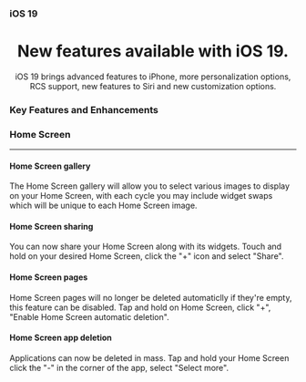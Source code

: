 ### iOS 19
<h1 align="Center">New features available with iOS 19.</h1>
<p align="Center">iOS 19 brings advanced features to iPhone, more personalization options, RCS support, new features to Siri and new customization options.</p>

### Key Features and Enhancements

### Home Screen
------
#### Home Screen gallery
The Home Screen gallery will allow you to select various images to display on your Home Screen, with each cycle you may include widget swaps which will be unique to each Home Screen image.
#### Home Screen sharing
You can now share your Home Screen along with its widgets. Touch and hold on your desired Home Screen, click the "+" icon and select "Share".
#### Home Screen pages
Home Screen pages will no longer be deleted automaticlly if they're empty, this feature can be disabled. Tap and hold on Home Screen, click "+", "Enable Home Screen automatic deletion".
#### Home Screen app deletion
Applications can now be deleted in mass. Tap and hold your Home Screen click the "-" in the corner of the app, select "Select more".

